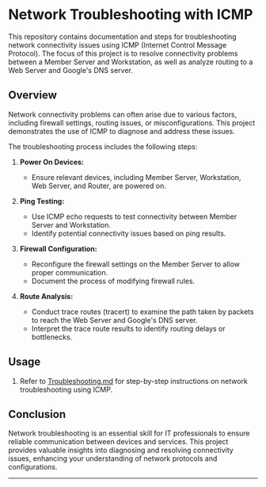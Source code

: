 # Network Troubleshooting with ICMP

This repository contains documentation and steps for troubleshooting network connectivity issues using ICMP (Internet Control Message Protocol). The focus of this project is to resolve connectivity problems between a Member Server and Workstation, as well as analyze routing to a Web Server and Google's DNS server.

## Overview

Network connectivity problems can often arise due to various factors, including firewall settings, routing issues, or misconfigurations. This project demonstrates the use of ICMP to diagnose and address these issues.

The troubleshooting process includes the following steps:

1. **Power On Devices:**
   - Ensure relevant devices, including Member Server, Workstation, Web Server, and Router, are powered on.

2. **Ping Testing:**
   - Use ICMP echo requests to test connectivity between Member Server and Workstation.
   - Identify potential connectivity issues based on ping results.

3. **Firewall Configuration:**
   - Reconfigure the firewall settings on the Member Server to allow proper communication.
   - Document the process of modifying firewall rules.

4. **Route Analysis:**
   - Conduct trace routes (tracert) to examine the path taken by packets to reach the Web Server and Google's DNS server.
   - Interpret the trace route results to identify routing delays or bottlenecks.


## Usage

1. Refer to [Troubleshooting.md](Troubleshooting.md) for step-by-step instructions on network troubleshooting using ICMP.

## Conclusion

Network troubleshooting is an essential skill for IT professionals to ensure reliable communication between devices and services. This project provides valuable insights into diagnosing and resolving connectivity issues, enhancing your understanding of network protocols and configurations.

---


